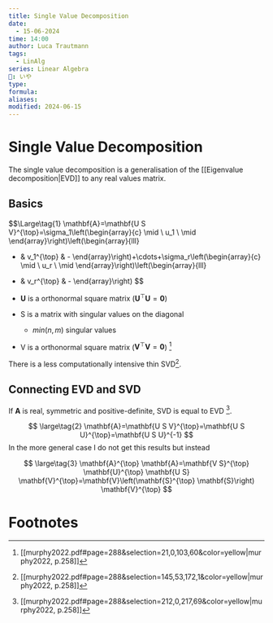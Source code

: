 ```yaml
---
title: Single Value Decomposition
date:
  - 15-06-2024
time: 14:00
author: Luca Trautmann
tags:
  - LinAlg
series: Linear Algebra
🍙: いや
type: 
formula: 
aliases: 
modified: 2024-06-15
---
```

# Single Value Decomposition
The single value decomposition is a generalisation of the [[Eigenvalue decomposition|EVD]] to any real values matrix.


## Basics

$$\Large\tag{1}
\mathbf{A}=\mathbf{U S V}^{\top}=\sigma_1\left(\begin{array}{c}
\mid \\
u_1 \\
\mid
\end{array}\right)\left(\begin{array}{lll}
- & v_1^{\top} & -
\end{array}\right)+\cdots+\sigma_r\left(\begin{array}{c}
\mid \\
u_r \\
\mid
\end{array}\right)\left(\begin{array}{lll}
- & v_r^{\top} & -
\end{array}\right)
$$

- $\mathbf{U}$ is a orthonormal square matrix ($\mathbf{U}^{\top}\mathbf{U}=\mathbf{0}$)
- S is a matrix with singular values on the diagonal
	- $min(n,m)$ singular values
- V is a orthonormal square matrix  ($\mathbf{V}^{\top}\mathbf{V}=\mathbf{0}$)  [^2]

There is a less computationally intensive thin SVD[^3]. 

## Connecting EVD and SVD
If $\mathbf{A}$ is real, symmetric and positive-definite, SVD is equal to EVD [^1]. 

$$ \large\tag{2}
\mathbf{A}=\mathbf{U S V}^{\top}=\mathbf{U S U}^{\top}=\mathbf{U S U}^{-1}
$$
In the more general case I do not get this results but instead

$$ \large\tag{3}
\mathbf{A}^{\top} \mathbf{A}=\mathbf{V S}^{\top} \mathbf{U}^{\top} \mathbf{U S} \mathbf{V}^{\top}=\mathbf{V}\left(\mathbf{S}^{\top} \mathbf{S}\right) \mathbf{V}^{\top}
$$


# Footnotes

[^1]: [[murphy2022.pdf#page=288&selection=212,0,217,69&color=yellow|murphy2022, p.258]] 
[^2]: [[murphy2022.pdf#page=288&selection=21,0,103,60&color=yellow|murphy2022, p.258]] 
[^3]: [[murphy2022.pdf#page=288&selection=145,53,172,1&color=yellow|murphy2022, p.258]] 